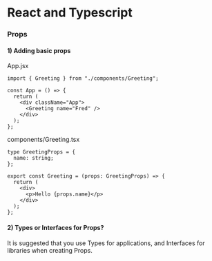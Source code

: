 # React and Typescript

### Props

#### 1) Adding basic props

App.jsx

```
import { Greeting } from "./components/Greeting";

const App = () => {
  return (
    <div className="App">
      <Greeting name="Fred" />
    </div>
  );
};
```

components/Greeting.tsx

```
type GreetingProps = {
  name: string;
};

export const Greeting = (props: GreetingProps) => {
  return (
    <div>
      <p>Hello {props.name}</p>
    </div>
  );
};
```

#### 2) Types or Interfaces for Props?

It is suggested that you use Types for applications, and Interfaces for libraries when creating Props.
